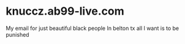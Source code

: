 # knuccz.ab99-live.com
My email for just beautiful black people 
In belton tx all I want is to be punished 
